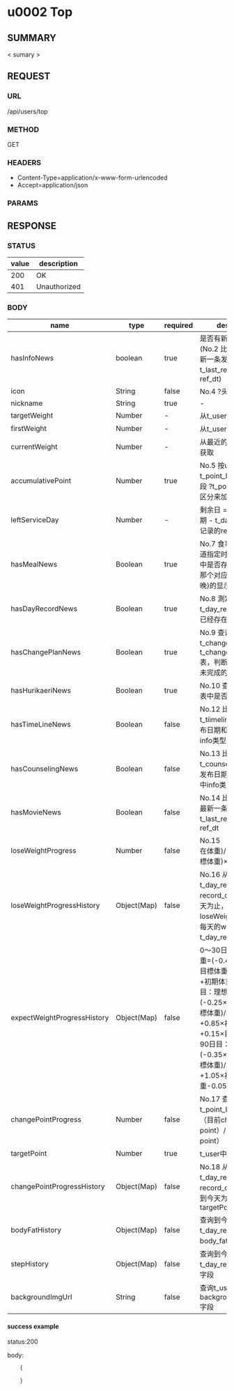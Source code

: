 # u0002 Top

## SUMMARY

< sumary >

## REQUEST

### URL
/api/users/top

### METHOD

GET

### HEADERS

* Content-Type=application/x-www-form-urlencoded
* Accept=application/json

### PARAMS


## RESPONSE

### STATUS

| value | description |
| ----- | -----|
| 200 | OK |
| 401 |Unauthorized |

### BODY

| name | type  | required | description |
| ----- | -----| ----- | ----- |
| hasInfoNews | boolean | true  | 是否有新的info消息(No.2 比较表t_info最新一条发布日期和表t_last_ref中info类型的ref_dt) |
| icon | String | false | No.4 ?头像存那里 |
| nickname | String | true |  -  |
| targetWeight | Number | - |  从t_user表获取  |
| firstWeight  | Number | - |  从t_user表获取  |
| currentWeight  | Number | - |  从最近的体重record中获取  |
| accumulativePoint | Number | true | No.5 按user_id 汇总t_point_hist表point字段  ?t_point_his添加flg区分来加分原因 |
|leftServiceDay| Number |- | 剩余日 = 90 - (当前日期 - t_day_record最早记录的record_dt) |
| hasMealNews | Boolean | true | No.7 食事記録 早中晚道指定时间   判断t_meal中是否存在当天最近的那个对应时间点(早中晚)的显示NEW |
| hasDayRecordNews | Boolean | true | No.8 測定 判断t_day_record当天是否已经存在记录|
| hasChangePlanNews | Boolean | true | No.9  查询t_change_plan和t_change_plan_comp表，判断是否存在当天未完成的plan |
| hasHurikaeriNews | Boolean | true | No.10 查询t_hurikaeri表中是否有当天数据 |
| hasTimeLineNews | Boolean | false | No.12 比较表t_tiimeline最新一条发布日期和表t_last_ref中info类型的ref_dt|
| hasCounselingNews | Boolean | false | No.13 比较表t_counseling最新一条发布日期和表t_last_ref中info类型的ref_dt |
| hasMovieNews | Boolean | false | No.14 比较表m_movie最新一条发布日期和表t_last_ref中info类型的ref_dt|
| loseWeightProgress | Number | false | No.15 （初期体重-現在体重)/(初期体重-目標体重)×100 |
| loseWeightProgressHistory | Object(Map) | false | No.16 从第一条t_day_record的record_dt开始，到今天为止，每天的loseWeightProgress。每天的weight可以从t_day_record中获取 |
| expectWeightProgressHistory | Object(Map) | false | 0〜30日目：理想の体重=(-0.4×(初期体重-目標体重)/30)×x日目+初期体重           31〜60日目：理想の体重=(-0.25×(初期体重-目標体重)/30)×x日目+0.85×初期体重+0.15×目標体重           61〜90日目：理想の体重=(-0.35×(初期体重-目標体重)/30)×x日目+1.05×初期体重-0.05×目標体重 |
| changePointProgress | Number | false | No.17 查询t_point_hist  完成率=（目前change point）/（目标change point）|
| targetPoint | Number | true | t_user中查询 |
| changePointProgressHistory | Object(Map) | false | No.18 从第一条t_day_record的record_dt开始，查询到今天为止累积值 / targetPoint|
| bodyFatHistory | Object(Map) | false | 查询到今天为止的t_day_record中的body_fat字段 |
| stepHistory | Object(Map) | false | 查询到今天为止的t_day_record中的step字段 |
| backgroundImgUrl | String | false | 查询t_user表中的background_img_no字段 |
											
#### success example

status:200

body:
```json
    {
        
    }
```
